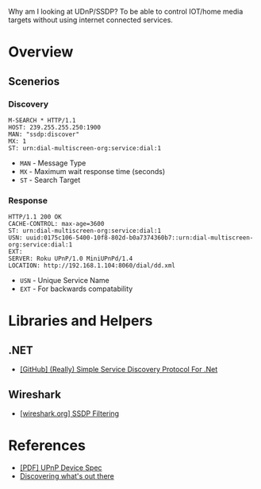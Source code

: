 Why am I looking at UDnP/SSDP?  To be able to control IOT/home media targets without using internet connected services.

# Overview
## Scenerios
### Discovery
```
M-SEARCH * HTTP/1.1
HOST: 239.255.255.250:1900
MAN: "ssdp:discover"
MX: 1
ST: urn:dial-multiscreen-org:service:dial:1
```
- `MAN` - Message Type
- `MX` - Maximum wait response time (seconds)
- `ST` - Search Target 
### Response
```
HTTP/1.1 200 OK
CACHE-CONTROL: max-age=3600
ST: urn:dial-multiscreen-org:service:dial:1
USN: uuid:0175c106-5400-10f8-802d-b0a7374360b7::urn:dial-multiscreen-org:service:dial:1
EXT:
SERVER: Roku UPnP/1.0 MiniUPnPd/1.4
LOCATION: http://192.168.1.104:8060/dial/dd.xml
```
- `USN` - Unique Service Name
- `EXT` - For backwards compatability

# Libraries and Helpers
## .NET
- [[GitHub] (Really) Simple Service Discovery Protocol For .Net](https://github.com/Yortw/RSSDP)
## Wireshark
- [[wireshark.org] SSDP Filtering](https://wiki.wireshark.org/SSDP)

# References
- [[PDF] UPnP Device Spec](https://openconnectivity.org/upnp-specs/UPnP-arch-DeviceArchitecture-v2.0-20200417.pdf)
- [Discovering what's out there](https://williamboles.me/discovering-whats-out-there-with-ssdp/)